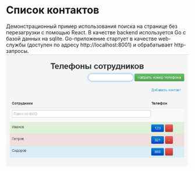 # Список контактов
Демонстрационный пример использования поиска на странице без перезагрузки с помощью React.
В качестве backend используется Go с базой данных на sqlite.
Go-приложение стартует в качестве web-службы (доступен по адресу http://localhost:8001) и обрабатывает http-запросы.
![alt text](screenshots/demo.png "Результат")